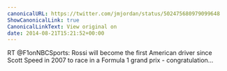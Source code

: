 ```yaml
---
canonicalURL: https://twitter.com/jmjordan/status/502475680979099648
ShowCanonicalLink: true
CanonicalLinkText: View original on
date: 2014-08-21T15:21:52+00:00
---
```

RT @F1onNBCSports: Rossi will become the first American driver since Scott Speed in 2007 to race in a Formula 1 grand prix - congratulation…